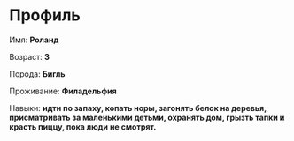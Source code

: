 # Профиль

Имя: **Роланд**

Возраст: **3**

Порода: **Бигль**

Проживание: **Филадельфия**

Навыки: **идти по  запаху, копать норы, загонять белок 
на деревья, присматривать за маленькими детьми, 
охранять дом, грызть тапки и красть пиццу, пока люди не смотрят.**
